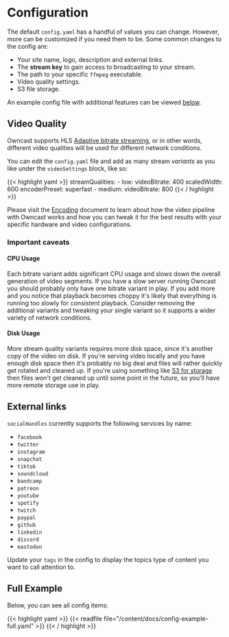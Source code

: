 # Configuration

The default `config.yaml` has a handful of values you can change.  However, more can be customized if you need them to be.  Some common changes to the config are:

* Your site name, logo, description and external links.
* The **stream key** to gain access to broadcasting to your stream.
* The path to your specific `ffmpeg` executable.
* Video quality settings.
* S3 file storage.

An example config file with additional features can be viewed [below](#full-example).

## Video Quality

Owncast supports HLS [Adaptive bitrate streaming](https://en.wikipedia.org/wiki/Adaptive_bitrate_streaming), or in other words, different video qualities will be used for different network conditions.

You can edit the `config.yaml` file and add as many stream _variants_ as you like under the `videoSettings` block, like so:

{{< highlight yaml >}}
  streamQualities:
    - low:
      videoBitrate: 400
      scaledWidth: 600
      encoderPreset: superfast
    - medium:
      videoBitrate: 800
{{< / highlight >}}

Please visit the [Encoding](/docs/encoding/) document to learn about how the video pipeline with Owncast works and how you can tweak it for the best results with your specific hardware and video configurations.

### Important caveats

#### CPU Usage

Each bitrate variant adds significant CPU usage and slows down the overall generation of video segments.  If you have a slow server running Owncast you should probably only have one bitrate variant in play.  If you add more and you notice that playback becomes choppy it's likely that everything is running too slowly for consistent playback.  Consider removing the additional variants and tweaking your single variant so it supports a wider variety of network conditions.

#### Disk Usage

More stream quality variants requires more disk space, since it's another copy of the video on disk.  If you're serving video locally and you have enough disk space then it's probably no big deal and files will rather quickly get rotated and cleaned up.  If you're using something like [S3 for storage](/docs/s3/) then files won't get cleaned up until some point in the future, so you'll have more remote storage use in play.

## External links

`socialHandles` currently supports the following services by name:

* `facebook`
* `twitter`
* `instagram`
* `snapchat`
* `tiktok`
* `soundcloud`
* `bandcamp`
* `patreon`
* `youtube`
* `spotify`
* `twitch`
* `paypal`
* `github`
* `linkedin`
* `discord`
* `mastodon`

Update your `tags` in the config to display the topics type of content you want to call attention to.

## Full Example

Below, you can see all config items:

{{< highlight yaml >}}
{{< readfile file="/content/docs/config-example-full.yaml" >}}
{{< / highlight >}}
